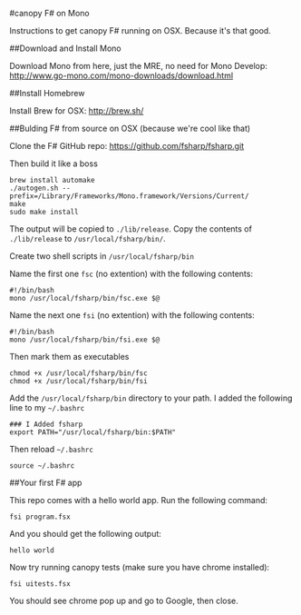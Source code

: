 #canopy F# on Mono

Instructions to get canopy F# running on OSX. Because it's that good.

##Download and Install Mono

Download Mono from here, just the MRE, no need for Mono Develop: http://www.go-mono.com/mono-downloads/download.html

##Install Homebrew

Install Brew for OSX: http://brew.sh/

##Bulding F# from source on OSX (because we're cool like that)

Clone the F# GitHub repo: https://github.com/fsharp/fsharp.git

Then build it like a boss

    brew install automake
    ./autogen.sh --prefix=/Library/Frameworks/Mono.framework/Versions/Current/
    make
    sudo make install

The output will be copied to `./lib/release`. Copy the contents of `./lib/release` to `/usr/local/fsharp/bin/`.

Create two shell scripts in `/usr/local/fsharp/bin`

Name the first one `fsc` (no extention) with the following contents:

    #!/bin/bash
    mono /usr/local/fsharp/bin/fsc.exe $@

Name the next one `fsi` (no extention) with the following contents:

    #!/bin/bash
    mono /usr/local/fsharp/bin/fsi.exe $@

Then mark them as executables

    chmod +x /usr/local/fsharp/bin/fsc
    chmod +x /usr/local/fsharp/bin/fsi

Add the `/usr/local/fsharp/bin` directory to your path. I added the following line to my `~/.bashrc`

    ### I Added fsharp
    export PATH="/usr/local/fsharp/bin:$PATH"

Then reload `~/.bashrc`

    source ~/.bashrc

##Your first F# app

This repo comes with a hello world app. Run the following command:

  `fsi program.fsx`

And you should get the following output:

  `hello world`

Now try running canopy tests (make sure you have chrome installed):

  `fsi uitests.fsx`

You should see chrome pop up and go to Google, then close.
